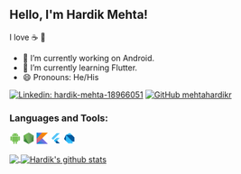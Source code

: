 ## Hello, I'm Hardik Mehta!

I love ☕  🍕 

- 🔭 I’m currently working on Android.
- 🌱 I’m currently learning Flutter.
- 😄 Pronouns: He/His




[![Linkedin: hardik-mehta-18966051](https://img.shields.io/badge/-mehtahardikr-blue?style=flat&logo=linkedin&labelColor=blue)](https://www.linkedin.com/in/hardik-mehta-18966051/)
[![GitHub mehtahardikr](https://img.shields.io/github/followers/mehtahardikr?label=follow&style=social)](https://github.com/mehtahardikr)


### Languages and Tools:

<code><img height="20" src="https://raw.githubusercontent.com/github/explore/80688e429a7d4ef2fca1e82350fe8e3517d3494d/topics/android/android.png"></code>
<code><img height="20" src="https://raw.githubusercontent.com/github/explore/80688e429a7d4ef2fca1e82350fe8e3517d3494d/topics/nodejs/nodejs.png"></code> 
<code><img height="20" src="https://raw.githubusercontent.com/github/explore/80688e429a7d4ef2fca1e82350fe8e3517d3494d/topics/kotlin/kotlin.png"></code> 
<code><img height="20" src="https://raw.githubusercontent.com/github/explore/80688e429a7d4ef2fca1e82350fe8e3517d3494d/topics/flutter/flutter.png"></code>
<code><img height="20" src="https://raw.githubusercontent.com/github/explore/80688e429a7d4ef2fca1e82350fe8e3517d3494d/topics/dart/dart.png"></code>




<a href="https://github.com/mehtahardikr">
  <img align="center" src="https://github-readme-stats.vercel.app/api/top-langs/?username=mehtahardikr&theme=dark&hide_langs_below=1" />
</a>
<a href="https://github.com/mehtahardikr">
 <img align="center" src="https://github-readme-stats.vercel.app/api?username=mehtahardikr&show_icons=true&theme=dark&line_height=27" alt="Hardik's github stats"/>
</a>


